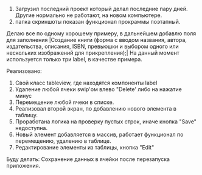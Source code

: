 1. Загрузил последний проект который делал последние пару дней. Другие нормально не работают, на новом компьютере.
2. папка скриншоты показан функционал прокраммы поэтапный.


Делаю все по одному хорошему примеру, в дальнейшем добавлю поля для заполнения
|Создание книги (форма с вводом названия, автора, издательства, описания, ISBN, превьюшки и выбором одного или нескольких изображений для прикрепления);|
На данный момент используется только три label, в качестве примера.

Реализовано:
  1. Свой класс tableview, где находятся компоненты label
  2. Удаление любой ячеки swip'ом влево "Delete' либо на нажатие минус 
  3. Перемещение любой ячеки в списке.
  4. Реализовал второй экран, по добавлению нового элемента в таблицу.
  5. Проработана логика на проверку пустых строк, иначе кнопка "Save" недоступна.
  6. Новый элемент добавляется в массив, работает функционал по перемещению, удалению в таблице.
  7. Редактирование элементы из таблицы, кнопка "Edit"


Буду делать:
Сохранение данных в ячейки после перезапуска приложения.
